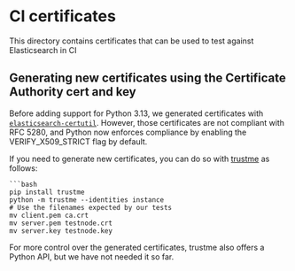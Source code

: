 # CI certificates

This directory contains certificates that can be used to test against Elasticsearch in CI

## Generating new certificates using the Certificate Authority cert and key

Before adding support for Python 3.13, we generated certificates with
[`elasticsearch-certutil`](https://www.elastic.co/guide/en/elasticsearch/reference/current/certutil.html).
However, those certificates are not compliant with RFC 5280, and Python now
enforces compliance by enabling the VERIFY_X509_STRICT flag by default.

If you need to generate new certificates, you can do so with
[trustme](https://trustme.readthedocs.io/en/latest/) as follows:

```
```bash
pip install trustme
python -m trustme --identities instance
# Use the filenames expected by our tests
mv client.pem ca.crt
mv server.pem testnode.crt
mv server.key testnode.key
```

For more control over the generated certificates, trustme also offers a Python
API, but we have not needed it so far.
